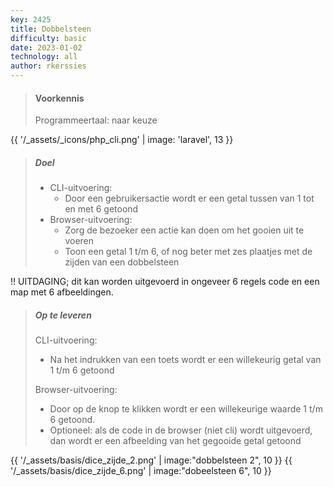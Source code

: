 ```yaml
---
key: 2425
title: Dobbelsteen
difficulty: basic
date: 2023-01-02
technology: all
author: rkerssies
---
```


[//]: # ({{ '/_assets/basis/basics.png' | image:"basics", 10  }})

> #### Voorkennis
> Programmeertaal: naar keuze

{{ '/_assets/_icons/php_cli.png'  | image: 'laravel', 13 }}

> ##### Doel
> * CLI-uitvoering: 
>   * Door een gebruikersactie wordt er een getal tussen van 1 tot en met 6 getoond
> * Browser-uitvoering: 
>   * Zorg de bezoeker een actie kan doen om het gooien uit te voeren
>   * Toon een getal 1 t/m 6, of nog beter met zes plaatjes met de zijden van een dobbelsteen

!! UITDAGING; dit kan worden uitgevoerd in ongeveer 6 regels code en een map met 6 afbeeldingen.
  
> ##### Op te leveren
> CLI-uitvoering:
> * Na het indrukken van een toets wordt er een willekeurig getal van 1 t/m 6 getoond  
> 
> Browser-uitvoering:
> * Door op de knop te klikken wordt er een willekeurige waarde 1 t/m 6 getoond.
> * Optioneel: als de code in de browser (niet cli) wordt uitgevoerd, dan wordt er een afbeelding van het gegooide getal getoond 

{{ '/_assets/basis/dice_zijde_2.png' | image:"dobbelsteen 2", 10 }}
{{ '/_assets/basis/dice_zijde_6.png' | image:"dobeelsteen 6", 10 }}
